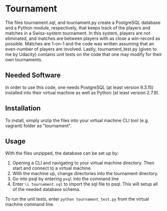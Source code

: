 # Tournament

The files tournament.sql, and tournament.py create a PostgreSQL database and a Python module, respectively, that keeps track 
of the players and matches in a Swiss-system tournament. In this system, players are not eliminated, and matches are between
players with as close a win-record as possible. Matches are 1-on-1 and the code was written assuming that an even-number of
players are involved. Lastly, tournament_test.py (given to me by Udacity) contains unit tests on the code that one may modify for their own tournaments.

## Needed Software

In order to use this code, one needs PostgreSQL (at least version 9.3.15)  installed into their virtual machine as well as
Python (at least version 2.7.9).

## Installation

To install, simply unzip the files into your virtual machine CLI tool (e.g. vagrant) folder as "tournament". 

## Usage
With the files unzipped, the database can be set up by:
1. Opening a CLI and navigating to your virtual machine directory. Then start and connect to a virtual machine. 
2. With the machine up, change directories into the tournament directory. 
3. Go into psql by entering `psql` into the command line
4. Enter `\i tournament.sql` to import the sql file to psql. This will setup all of the needed database schema. 

To run the unit tests, enter `python tournament_test.py` from the virtual machine command line.
